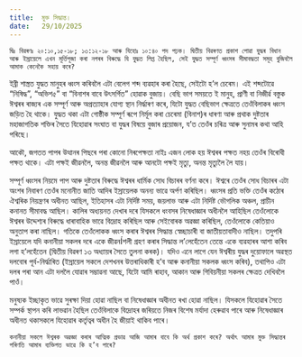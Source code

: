 ```yaml
---
title:  মুক্ত সিদ্ধান্ত।
date:   29/10/2025
---
```


`দ্বিঃ বিৱৰণঃ ২০:১০,১৫-১৮; ১৩:১২-১৮ আৰু যিহোঃ ১০:৪০ পদ পঢ়ক। দ্বিতীয় বিৱৰণত প্ৰকাশ পোৱা যুদ্ধৰ বিধান আৰু ইস্ৰায়েলে এখন মূৰ্ত্তিপূজা কৰা নগৰৰ বিৰুদ্ধে যি যুদ্ধত লিপ্ত হৈছিল, সেই যুদ্ধত সম্পূৰ্ণ ধ্বংসৰ সীমাবদ্ধতা সমূহ বুজিবলৈ আমাক কেনেকৈ সহায় কৰে?`

ইব্ৰী শাস্ত্ৰত যুদ্ধত মানুহৰ ধ্বংস কৰিবলৈ এটা বেলেগ শব্দ ব্যৱহাৰ কৰা হৈছে, সেইটো হ’ল চেৰেম। এই শব্দটোৱে “নিষিদ্ধ”, “অভিশ৫” বা “বিনাশৰ বাবে উৎসৰ্গিত” হোৱাক বুজায়। বেছি ভাগ সময়তে ই মানুহ, প্ৰাণী বা নিজীৰ্ৱ বস্তুক ঈশ্বৰৰ ৰাজ্যৰ এক সম্পূৰ্ণ আৰু অপ্ৰত্যাহাৰ যোগ্য স্থান নির্দ্ধাৰণ কৰে, যিটো যুদ্ধত বেছিভাগ ক্ষেত্ৰতে তেওঁবিলাকৰ ধ্বংস জড়িত হৈ থাকে। যুদ্ধত থকা এটা গোষ্ঠীক সম্পূৰ্ণ ৰূপে নিৰ্মূল কৰা চেৰেমা (বিনাশ)ৰ ধাৰণা আৰু প্ৰথাক দুষ্টতাৰ মহাজাগতিক শক্তিৰ সৈতে যিহোৱাৰ সংঘাত বা যুদ্ধৰ বিষয়ে বুজাৰ প্ৰয়োজন, য’ত তেওঁৰ চৰিত্ৰ আৰু সুনামৰ কথা আহি পৰিছে।

আকৌ, জগতত পাপৰ উত্থানৰ পিছৰে পৰা কোনো নিৰপেক্ষতা নাইঃ এজন লোক হয় ঈশ্বৰৰ পক্ষত নহয় তেওঁৰ বিৰোধী পক্ষত থাকে। এটা পক্ষই জীৱনলৈ, অনন্ত জীৱনলৈ আৰু আনটো পক্ষই মৃত্যু, অনন্ত মৃত্যুলৈ লৈ যায়।

সম্পূৰ্ণ ধ্বংসৰ নিয়মে পাপ আৰু দুষ্টতাৰ বিৰুদ্ধে ঈশ্বৰৰ ধাৰ্মিক সোধ বিচাৰৰ বৰ্ণনা কৰে। ঈশ্বৰে তেওঁৰ সোধ বিচাৰৰ এটা অংশৰ নিবাৰণ তেওঁৰ মনোনীত জাতি আদিৰ ইস্ৰায়েলক অনন্য ভাৱে অৰ্পণ কৰিছিল। ধ্বংসৰ প্ৰতি ভক্তি তেওঁৰ কঠোৰ ঐশ্বৰিক নিয়ন্ত্ৰণৰ অধীনত আছিল, ইতিহাসৰ এটা নিৰ্দিষ্ট সময়, জয়লাভ আৰু এটা নিৰ্দিষ্ট ভৌগলিক অঞ্চল, প্ৰাচীন কনানত সীমাবদ্ধ আছিল। কালিৰ অধ্যয়নত দেখাৰ দৰে যিসকলে ধংবসৰ নিষেধাজ্ঞাৰ অধীনলৈ আহিছিল তেওঁলোকে ঈশ্বৰৰ উদ্দেশ্যৰ বিৰুদ্ধে ধাৰাবাহিক ভাৱে বিদ্ৰোহ কৰিছিল আৰু সেইবোৰক অৱজ্ঞা কৰিছিল, তেওঁলোকে কেতিয়াও অনুতাপ কৰা নাছিল। গতিকে তেওঁলোকক ধ্বংস কৰাৰ ঈশ্বৰৰ সিদ্ধান্ত স্বেচ্ছাচাৰী বা জাতীয়তাবাদীও নাছিল। তদুপৰি ইস্ৰায়েলে যদি কনানীয়া সকলৰ দৰে একে জীৱনÍশলী গ্ৰহণ কৰাৰ সিদ্ধান্ত ল’লেহেঁতেন তেন্তে একে ব্যৱহাৰৰ আশা কৰিব লগা হ’লহেঁতেন (দ্বিতীয় বিৱৰণ ১৩ অধ্যায়ৰ সৈতে তুলনা কৰক)। যদিও এনে লাগে যেন ঈশ্বৰীয় যুদ্ধৰ দুয়োফালে অৱস্থত দলবোৰ পূৰ্ব-নির্দ্ধাৰিত (ইস্ৰায়েল সকলে দেশখনৰ উত্তৰাধিকাৰী হ’ব আৰু কনানীয়া সকলক ধ্বংস কৰিব), তথাপিও এটা দলৰ পৰা আন এটা দললৈ যোৱাৰ সম্ভাৱনা আছে, যিটো আমি ৰাহাব, আকান আৰু গিবিয়নীয়া সকলৰ ক্ষেত্ৰত দেখিবলৈ পাওঁ।

মনুষ্যক ইচ্ছাকৃত ভাৱে সুৰক্ষা দিয়া হোৱা নাছিল বা নিষেধাজ্ঞাৰ অধীনত ৰখা হোৱা নাছিল। যিসকলে যিহোৱাৰ সৈতে সম্পৰ্ক স্থাপন কৰি লাভৱান হৈছিল তেওঁবিলাকে বিদ্ৰোহৰ জৰিয়তে নিজৰ বিশেষ মৰ্যাদা হেৰুৱাব পাৰে আৰু নিষেধাজ্ঞাৰ অধীনত থকাসকলে যিহোৱাৰ কৰ্তৃত্বৰ অধীন হৈ জীয়াই থাকিব পাৰে।

`কনানীয়া সকলে ঈশ্বৰক অৱজ্ঞা কৰাৰ আত্মিক প্ৰভাৱ আজি আমাৰ বাবে কি অৰ্থ প্ৰকাশ কৰে? অৰ্থাৎ আমাৰ মুক্ত সিদ্ধান্তৰ পৰিণতি আমাৰ ব্যক্তিগত ভাৱে কি হ’ব পাৰে?`